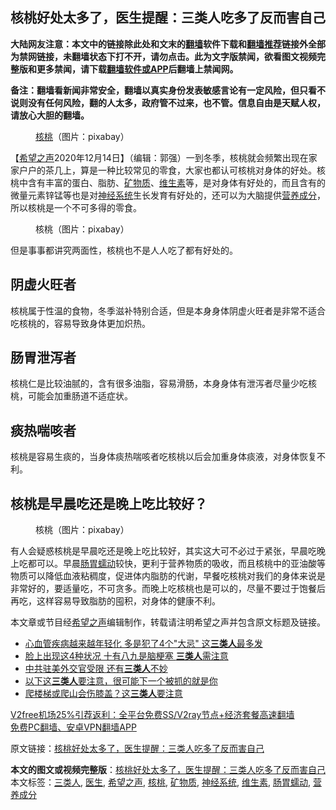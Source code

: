  <h2>核桃好处太多了，医生提醒：三类人吃多了反而害自己</h2> <p class="notice"><b>大陆网友注意：本文中的链接除此处和文末的<a href="https://github.com/bannedbook/fanqiang" >翻墙</a>软件下载和<a href="https://github.com/killgcd/justmysocks/blob/master/README.md">翻墙推荐</a>链接外全部为禁网链接，未翻墙状态下打不开，请勿点击。此为文字版禁闻，欲看图文视频完整版和更多禁闻，请下载<a href="https://github.com/bannedbook/fanqiang">翻墙软件或APP</a>后翻墙上禁闻网。</p><p>备注：翻墙看新闻非常安全，翻墙以真实身份发表敏感言论有一定风险，但只看不说则没有任何风险，翻的人太多，政府管不过来，也不管。信息自由是天赋人权，请放心大胆的翻墙。</b></p>  <div class="entry"> <figure><figcaption><a href="https://www.bannedbook.org/bnews/tag/%e6%a0%b8%e6%a1%83/" class="st_tag internal_tag" rel="tag" title="标签 核桃 下的日志">核桃</a>（图片：pixabay）</figcaption></figure> <p>【<span class='wp_keywordlink_affiliate'><a href="https://www.soundofhope.org" title="希望之声" target="_blank">希望之声</a></span>2020年12月14日】（编辑：郭强）一到冬季，核桃就会频繁出现在家家户户的茶几上，算是一种比较常见的零食，大家也都认可核桃对身体的好处。核桃中含有丰富的蛋白、脂肪、<a href="https://www.bannedbook.org/bnews/tag/%E7%9F%BF%E7%89%A9%E8%B4%A8/" class="st_tag internal_tag" rel="tag" title="标签 矿物质 下的日志">矿物质</a>、<a href="https://www.bannedbook.org/bnews/tag/%E7%BB%B4%E7%94%9F%E7%B4%A0/" class="st_tag internal_tag" rel="tag" title="标签 维生素 下的日志">维生素</a>等，是对身体有好处的，而且含有的微量元素锌锰等也是对<a href="https://www.bannedbook.org/bnews/tag/%E7%A5%9E%E7%BB%8F%E7%B3%BB%E7%BB%9F/" class="st_tag internal_tag" rel="tag" title="标签 神经系统 下的日志">神经系统</a>生长发育有好处的，还可以为大脑提供<a href="https://www.bannedbook.org/bnews/tag/%E8%90%A5%E5%85%BB%E6%88%90%E5%88%86/" class="st_tag internal_tag" rel="tag" title="标签 营养成分 下的日志">营养成分</a>，所以核桃是一个不可多得的零食。</p> <figure><figcaption>核桃（图片：pixabay）</figcaption></figure> <p>但是事事都讲究两面性，核桃也不是人人吃了都有好处的。</p>  <h2>阴虚火旺者</h2> <p>核桃属于性温的食物，冬季滋补特别合适，但是本身身体阴虚火旺者是非常不适合吃核桃的，容易导致身体更加炽热。</p> <h2>肠胃泄泻者</h2> <p>核桃仁是比较油腻的，含有很多油脂，容易滑肠，本身身体有泄泻者尽量少吃核桃，可能会加重肠道不适症状。</p>  <h2>痰热喘咳者</h2> <p>核桃是容易生痰的，当身体痰热喘咳者吃核桃以后会加重身体痰液，对身体恢复不利。</p> <h2>核桃是早晨吃还是晚上吃比较好？</h2> <figure><figcaption>核桃（图片：pixabay）</figcaption></figure> <p>有人会疑惑核桃是早晨吃还是晚上吃比较好，其实这大可不必过于紧张，早晨吃晚上吃都可以。早晨<a href="https://www.bannedbook.org/bnews/tag/%E8%82%A0%E8%83%83%E8%A0%95%E5%8A%A8/" class="st_tag internal_tag" rel="tag" title="标签 肠胃蠕动 下的日志">肠胃蠕动</a>较快，更利于营养物质的吸收，而且核桃中的亚油酸等物质可以降低血液粘稠度，促进体内脂肪的代谢，早餐吃核桃对我们的身体来说是非常好的，要适量吃，不可贪多。而晚上吃核桃也是可以的，尽量不要过于饱餐后再吃，这样容易导致脂肪的囤积，对身体的健康不利。</p>  <p>本文章或节目经<a href="https://www.bannedbook.org/bnews/tag/%e5%b8%8c%e6%9c%9b%e4%b9%8b%e5%a3%b0/" class="st_tag internal_tag" rel="tag" title="标签 希望之声 下的日志">希望之声</a>编辑制作，转载请注明希望之声并包含原文标题及链接。</p> <ul class='op-related-articles' title='相关阅读'> <li><a href='https://www.bannedbook.org/bnews/health/20201020/1416876.html' target='_blank'>心血管疾病越来越年轻化 多是犯了4个"大忌" 这<b>三类人</b>最多发</a></li> <li><a href='https://www.bannedbook.org/bnews/health/20201002/1406906.html' target='_blank'>脸上出现这4种状况 十有八九是脑梗塞 <b>三类人</b>需注意</a></li> <li><a href='https://www.bannedbook.org/bnews/ssgc/20200904/1390617.html' target='_blank'>中共驻美外交官受限 还有<b>三类人</b>不妙</a></li> <li><a href='https://www.bannedbook.org/bnews/bannedvideo/20200710/1358778.html' target='_blank'>以下这<b>三类人</b>要注意，很可能下一个被抓的就是你</a></li> <li><a href='https://www.bannedbook.org/bnews/health/20200526/1334475.html' target='_blank'>爬楼梯或爬山会伤膝盖？这<b>三类人</b>要注意</a></li> </ul> <p class="texttj"> <a href="https://www.bannedbook.org/forum23/topic22702.html" target="_blank">V2free机场25%引荐返利：全平台免费SS/V2ray节点+经济套餐高速翻墙</a><br/> <a href="https://github.com/bannedbook/fanqiang/wiki/%E7%A6%81%E9%97%BB%E7%BD%91%E5%AE%89%E5%8D%93%E7%BF%BB%E5%A2%99%E6%96%B0%E9%97%BBAPP" target="_blank">免费PC翻墙、安卓VPN翻墙APP</a></p><p>原文链接：<a class="src_link"  href="https://www.soundofhope.org/post/453496" target="_blank">核桃好处太多了，医生提醒：三类人吃多了反而害自己</a></p><a name='sharetosocial'></a>       <div><b>本文的图文或视频完整版</b>：<a href='https://www.bannedbook.org/bnews/comments/20201215/1448163.html'>核桃好处太多了，医生提醒：三类人吃多了反而害自己</a></div>  </div><!--END ENTRY--> <div class="postfooter"> <div>本文标签：<a href="https://www.bannedbook.org/bnews/tag/%E4%B8%89%E7%B1%BB%E4%BA%BA/" rel="tag">三类人</a>, <a href="https://www.bannedbook.org/bnews/tag/%e5%8c%bb%e7%94%9f/" rel="tag">医生</a>, <a href="https://www.bannedbook.org/bnews/tag/%e5%b8%8c%e6%9c%9b%e4%b9%8b%e5%a3%b0/" rel="tag">希望之声</a>, <a href="https://www.bannedbook.org/bnews/tag/%e6%a0%b8%e6%a1%83/" rel="tag">核桃</a>, <a href="https://www.bannedbook.org/bnews/tag/%E7%9F%BF%E7%89%A9%E8%B4%A8/" rel="tag">矿物质</a>, <a href="https://www.bannedbook.org/bnews/tag/%E7%A5%9E%E7%BB%8F%E7%B3%BB%E7%BB%9F/" rel="tag">神经系统</a>, <a href="https://www.bannedbook.org/bnews/tag/%E7%BB%B4%E7%94%9F%E7%B4%A0/" rel="tag">维生素</a>, <a href="https://www.bannedbook.org/bnews/tag/%E8%82%A0%E8%83%83%E8%A0%95%E5%8A%A8/" rel="tag">肠胃蠕动</a>, <a href="https://www.bannedbook.org/bnews/tag/%E8%90%A5%E5%85%BB%E6%88%90%E5%88%86/" rel="tag">营养成分</a></div>  </div><!--END POSTFOOTER--> 